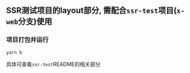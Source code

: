 ## SSR测试项目的layout部分, 需配合`ssr-test`项目(`x-web`分支)使用

### 项目打包并运行

    yarn b

具体可查看`ssr-test`README的相关部分